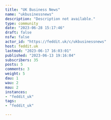 ```yaml
---
title: "UK Business News" 
name: "ukbusinessnews"
description: "Description not available."
type: community
date: "2023-06-28 15:17:46"
draft: false
nsfw: false
actor_id: "https://feddit.uk/c/ukbusinessnews"
host: feddit.uk
lastmod: "2023-06-17 16:03:01"
published: "2023-06-13 19:16:04"
subscribers: 35
posts: 5
comments: 3
weight: 5
dau: 1
wau: 2
mau: 2
instances:
- "feddit_uk"
tags: 
- "feddit_uk"

---
```

